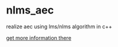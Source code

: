 # nlms_aec
realize aec using lms/nlms algorithm in c++

[get more information there](https://shuai-xv.github.io/cpp%E5%AE%9E%E7%8E%B0%E7%9A%84%E5%9B%9E%E5%A3%B0%E6%B6%88%E9%99%A4%E7%AE%97%E6%B3%95/)
